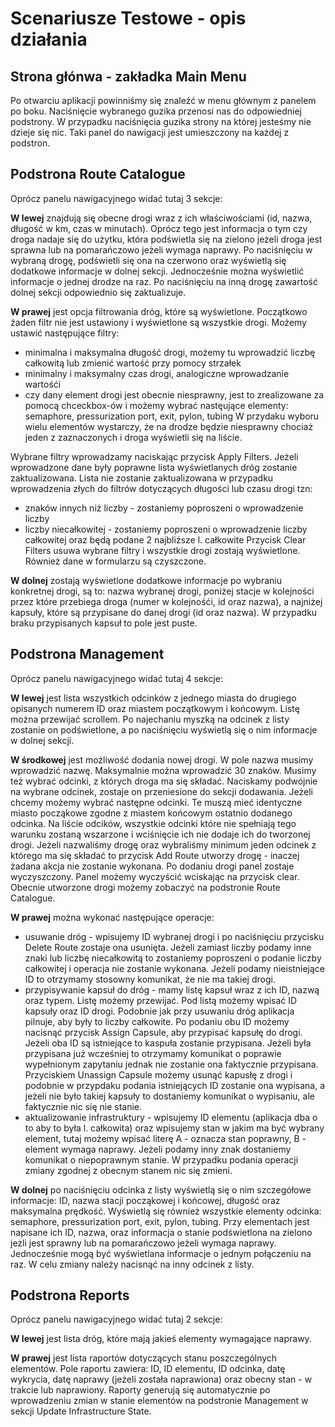 # Scenariusze Testowe - opis działania
## Strona głónwa - zakładka Main Menu
Po otwarciu aplikacji powinniśmy się znaleźć w menu głównym z panelem po boku.
Naciśnięcie wybranego guzika przenosi nas do odpowiedniej podstrony.
W przypadku naciśnięcia guzika strony na której jesteśmy nie dzieje się nic.
Taki panel do nawigacji jest umieszczony na każdej z podstron.

## Podstrona Route Catalogue
Oprócz panelu nawigacyjnego widać tutaj 3 sekcje:

**W lewej** znajdują się obecne drogi wraz z ich właściwościami (id, nazwa, długość w km, czas w minutach).
Oprócz tego jest informacja o tym czy droga nadaje się do użytku, która podświetla się na zielono jeżeli droga
jest sprawna lub na pomarańczowo jeżeli wymaga naprawy.
Po naciśnięciu w wybraną drogę, podświetli się ona na czerwono oraz wyświetlą się dodatkowe informacje w dolnej sekcji.
Jednocześnie można wyświetlić informacje o jednej drodze na raz. Po naciśnięciu na inną drogę zawartość dolnej sekcji
odpowiednio się zaktualizuje.

**W prawej** jest opcja filtrowania dróg, które są wyświetlone. Początkowo żaden filtr nie jest ustawiony i wyświetlone
są wszystkie drogi.
Możemy ustawić następujące filtry:
+ minimalna i maksymalna długość drogi, możemy tu wprowadzić liczbę całkowitą lub zmienić wartość przy pomocy strzałek
+ minimalny i maksymalny czas drogi, analogiczne wprowadzanie wartośći
+ czy dany element drogi jest obecnie niesprawny, jest to zrealizowane za pomocą chceckbox-ów i możemy wybrać nastęujące
elementy: semaphore, pressurization port, exit, pylon, tubing
W przydaku wyboru wielu elementów wystarczy, że na drodze będzie niesprawny chociaż jeden z zaznaczonych i droga wyświetli
się na liście.

Wybrane filtry wprowadzamy naciskając przycisk Apply Filters. Jeżeli wprowadzone dane były poprawne lista wyświetlanych
dróg zostanie zaktualizowana. Lista nie zostanie zaktualizowana w przypadku wprowadzenia złych do filtrów dotyczących
długości lub czasu drogi tzn:
+ znaków innych niż liczby - zostaniemy poproszeni o wprowadzenie liczby
+ liczby niecałkowitej - zostaniemy poproszeni o wprowadzenie liczby całkowitej oraz będą podane 2 najbliższe l. całkowite
Przycisk Clear Filters usuwa wybrane filtry i wszystkie drogi zostają wyświetlone. Również dane w formularzu są czyszczone.

**W dolnej** zostają wyświetlone dodatkowe informacje po wybraniu konkretnej drogi, są to:
nazwa wybranej drogi, poniżej stacje w kolejności przez które przebiega droga (numer w kolejnośći, id oraz nazwa),
a najniżej kapsuły, które są przypisane do danej drogi (id oraz nazwa). W przypadku braku przypisanych kapsuł to
pole jest puste.

## Podstrona Management
Oprócz panelu nawigacyjnego widać tutaj 4 sekcje:

**W lewej** jest lista wszystkich odcinków z jednego miasta do drugiego opisanych numerem ID oraz miastem początkowym i
końcowym. Listę można przewijać scrollem. Po najechaniu myszką na odcinek z listy zostanie on podświetlone, a po naciśnięciu
wyświetlą się o nim informacje w dolnej sekcji.

**W środkowej** jest możliwość dodania nowej drogi. W pole nazwa musimy wprowadzić nazwę. Maksymalnie można wprowadzić 30 znaków.
Musimy też wybrać odcinki, z których droga ma się składać. Naciskamy podwójnie na wybrane odcinek, zostaje on przeniesione do
sekcji dodawania. Jeżeli chcemy możemy wybrać następne odcinki. Te muszą mieć identyczne miasto począkowe zgodne z miastem końcowym
ostatnio dodanego odcinka. Na liście odcików, wszystkie odcinki które nie spełniają tego warunku zostaną wszarzone i wciśnięcie ich
nie dodaje ich do tworzonej drogi. Jeżeli nazwaliśmy drogę oraz wybraliśmy minimum jeden odcinek z którego ma się składać to przycisk
Add Route utworzy drogę - inaczej żadana akcja nie zostanie wykonana. Po dodaniu drogi panel zostaje wyczyszczony. Panel możemy
wyczyścić wciskając na przycisk clear. Obecnie utworzone drogi możemy zobaczyć na podstronie Route Catalogue.

**W prawej** można wykonać następujące operacje:
+ usuwanie dróg - wpisujemy ID wybranej drogi i po naciśnięciu przycisku Delete Route zostaje ona usunięta. Jeżeli zamiast liczby
podamy inne znaki lub liczbę niecałkowitą to zostaniemy poproszeni o podanie liczby całkowitej i operacja nie zostanie wykonana.
Jeżeli podamy nieistniejące ID to otrzymamy stosowny komunikat, że nie ma takiej drogi.
+ przypisywanie kapsuł do dróg - mamy listę kapsuł wraz z ich ID, nazwą oraz typem. Listę możemy przewijać. Pod listą możemy
wpisać ID kapsuły oraz ID drogi. Podobnie jak przy usuwaniu dróg aplikacja pilnuje, aby były to liczby całkowite. Po podaniu obu
ID możemy nacisnąć przycisk Assign Capsule, aby przypisać kapsułę do drogi. Jeżeli oba ID są istniejące to kaspuła zostanie przypisana.
Jeżeli była przypisana już wcześniej to otrzymamy komunikat o poprawie wypełnionym zapytaniu jednak nie zostanie ona faktycznie
przypisana. Przyciskiem Unassign Capsule możemy usunąć kapusłę z drogi i podobnie w przypdaku podania istniejących ID zostanie ona
wypisana, a jeżeli nie było takiej kapsuły to dostaniemy komunikat o wypisaniu, ale faktycznie nic się nie stanie.
+ aktualizowanie infrastruktury - wpisujemy ID elementu (aplikacja dba o to aby to była l. całkowita) oraz wpisujemy stan w jakim
ma być wybrany element, tutaj możemy wpisać literę A - oznacza stan poprawny, B - element wymaga naprawy. Jeżeli podamy inny znak
dostaniemy komunikat o niepoprawnym stanie. W przypadku podania operacji zmiany zgodnej z obecnym stanem nic się zmieni.

**W dolnej** po naciśnięciu odcinka z listy wyświetlą się o nim szczegółowe informacje: ID, nazwa stacji począkowej i końcowej,
długość oraz maksymalna prędkość. Wyświetlą się również wszystkie elementy odcinka: semaphore, pressurization port, exit, pylon,
tubing. Przy elementach jest napisane ich ID, nazwa, oraz informacja o stanie podświetlona na zielono jeżli jest sprawny lub na
pomarańczowo jeżeli wymaga naprawy. Jednocześnie mogą być wyświetlana informacje o jednym połączeniu na raz. W celu zmiany należy
nacisnąć na inny odcinek z listy.

## Podstrona Reports
Oprócz panelu nawigacyjnego widać tutaj 2 sekcje:

**W lewej** jest lista dróg, które mają jakieś elementy wymagające naprawy.

**W prawej** jest lista raportów dotyczących stanu poszczególnych elementów. Pole raportu zawiera:
ID, ID elementu, ID odcinka, datę wykrycia, datę naprawy (jeżeli została naprawiona) oraz obecny stan - w trakcie lub naprawiony.
Raporty generują się automatycznie po wprowadzeniu zmian w stanie elementów na podstronie Management w sekcji Update Infrastructure
State.